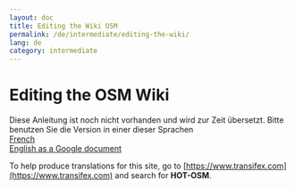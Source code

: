 ```yaml
---
layout: doc
title: Editing the Wiki OSM
permalink: /de/intermediate/editing-the-wiki/
lang: de
category: intermediate
---
```


Editing the OSM Wiki
====================

Diese Anleitung ist noch nicht vorhanden und wird zur Zeit übersetzt. Bitte benutzen Sie die Version in einer dieser Sprachen  
[French](/fr/intermediate/editing-the-wiki/)  
[English as a Google document](https://docs.google.com/document/d/1G2LrM0ASKh7X175Hi16srnOBtofmsZwlj5x7EJTvi1g/edit)  

To help produce translations for this site, go to [https://www.transifex.com](https://www.transifex.com) and search for **HOT-OSM**.

